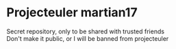 # Projecteuler martian17
Secret repository, only to be shared with trusted friends  
Don't make it public, or I will be banned from projecteuler

